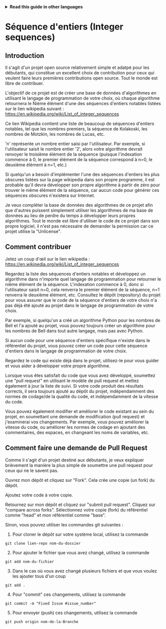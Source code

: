 
<!-- Do not translate this -->
<details>
<summary>
<strong> Read this guide in other languages </strong>
</summary>
    <ul>
	    <li><a href="https://github.com/Twiggecode/Integer-Sequences/blob/main/README%20Translations/README_AR.md"> Arabic </a></li>
		<li><a href="https://github.com/Twiggecode/Integer-Sequences/blob/main/README%20Translations/README_CN.md"> Chinese </a></li>
		<li><a href="https://github.com/Twiggecode/Integer-Sequences/blob/main/README.md"> English </a></li>
        <li><a href="https://github.com/Twiggecode/Integer-Sequences/blob/main/README%20Translations/README_FR.md"> French </a></li>
        <li><a href="https://github.com/Twiggecode/Integer-Sequences/blob/main/README%20Translations/README_DE.md"> German </a></li>
		<li><a href="https://github.com/Twiggecode/Integer-Sequences/blob/main/README%20Translations/README_HINDI.md"> Hindi </a></li>
        <li><a href="https://github.com/Twiggecode/Integer-Sequences/blob/main/README%20Translations/README_ID.md"> Indonesian </a></li>
        <li><a href="https://github.com/Twiggecode/Integer-Sequences/blob/main/README%20Translations/README_IT.md"> Italian </a></li>
        <li><a href="https://github.com/Twiggecode/Integer-Sequences/blob/main/README%20Translations/README_KR.md"> Korean </a></li>
        <li><a href="https://github.com/Twiggecode/Integer-Sequences/blob/main/README%20Translations/README_PT.md"> Portuguese </a></li>
        <li><a href="https://github.com/Twiggecode/Integer-Sequences/blob/main/README%20Translations/README_RO.md"> Romanian </a></li>
        <li><a href="https://github.com/Twiggecode/Integer-Sequences/blob/main/README%20Translations/README_RU.md"> Russian </a></li>
        <li><a href="https://github.com/Twiggecode/Integer-Sequences/blob/main/README%20Translations/README_ES.md"> Spanish </a></li>
        <li><a href="https://github.com/Twiggecode/Integer-Sequences/blob/main/README%20Translations/README_AF.md"> Afrikaans </a></li>
        <li><a href="https://github.com/Twiggecode/Integer-Sequences/blob/main/README%20Translations/README_EL.md"> Greek - Ελληνικά </a></li>
        <li><a href="https://github.com/Twiggecode/Integer-Sequences/blob/main/README%20Translations/README_JA.md"> Japanese - 日本語 </a></li>
        <li><a href="https://github.com/Twiggecode/Integer-Sequences/blob/main/README%20Translations/README_NL.md"> Dutch - Nederlands </a></li>
        <li><a href="https://github.com/Twiggecode/Integer-Sequences/blob/main/README%20Translations/README_SW.md"> Swahili - Kiswahili </a></li>
	</ul> 
</details>
<!-- Do not translate this -->

# Séquence d'entiers (Integer sequences)

## Introduction 

Il s'agit d'un projet open source relativement simple et adatpé pour les débutants, qui constitue un excellent choix de contribution pour ceux qui veulent faire leurs premières contributions open source. Tout le monde est libre de contribuer.

L'objectif de ce projet est de créer une base de données d'algorithmes en utilisant le langage de programmation de votre choix, où chaque algorithme retournera le Nième élément d'une des séquences d'entiers notables listées sur le lien wikipedia suivant : https://en.wikipedia.org/wiki/List_of_integer_sequences

Ce lien Wikipedia contient une liste de beaucoup de séquences d'entiers notables, tel que les nombres premiers, la séquence de Kolakoski, les nombres de Motzkin, les nombres de Lucas, etc.

'n' représente un nombre entier saisi par l'utilisateur. Par exemple, si l'utilisateur saisit le nombre entier '2', alors votre algorithme devrait renvoyer le troisième élément de la séquence (puisque l'indexation commence à 0, le premier élément de la séquence correspond à n=0, le deuxième élément à n=1, etc.)

Si quelqu'un a besoin d'implémenter l'une des séquences d'entiers les plus obscures listées sur la page wikipedia dans son propre programme, il est probable qu'il devra développer son propre algorithme à partir de zéro pour trouver le nième élément de la séquence, car aucun code pour générer ces séquences obscures n'existera sur Internet. 

Je veux compléter la base de données des algorithmes de ce projet afin que d'autres puissent simplement utiliser les algorithmes de ma base de données au lieu de perdre du temps à développer leurs propres algorithmes. Tout le monde est libre d'utiliser le code de ce projet dans son propre logiciel, il n'est pas nécessaire de demander la permission car ce projet utilise la "Unlicense".

## Comment contribuer

Jetez un coup d'œil sur le lien wikipedia : https://en.wikipedia.org/wiki/List_of_integer_sequences

Regardez la liste des séquences d'entiers notables et développez un algorithme dans n'importe quel langage de programmation pour retourner le nième élément de la séquence. L'indexation commence à 0, donc si l'utilisateur saisit n=0, cela renverra le premier élément de la séquence, n=1 renverra le deuxième élément, etc. Consultez le dépôt (repository) du projet pour vous assurer que le code de la séquence d'entiers de votre choix n'a pas déjà été ajouté au projet dans le langage de programmation de votre choix.

Par exemple, si quelqu'un a créé un algorithme Python pour les nombres de Bell et l'a ajouté au projet, vous pouvez toujours créer un algorithme pour les nombres de Bell dans tout autre langage, mais pas avec Python.

Si aucun code pour une séquence d'entiers spécifique n'existe dans le référentiel du projet, vous pouvez créer un code pour cette séquence d'entiers dans le langage de programmation de votre choix.

Regardez le code qui existe déjà dans le projet, utilisez-le pour vous guider et vous aider à développer votre propre algorithme.

Lorsque vous êtes satisfait du code que vous avez développé, soumettez une "pull request" en utilisant le modèle de pull request et mettez également à jour la liste de suivi. Si votre code produit des résultats corrects, il sera toujours ajouté au dépôt du projet, indépendamment des normes de codage/de la qualité du code, et indépendamment de la vitesse du code.

Vous pouvez également modifier et améliorer le code existant au sein du projet, en soumettant une demande de modification (pull request) et j'examinerai vos changements. Par exemple, vous pouvez améliorer la vitesse du code, ou améliorer les normes de codage en ajoutant des commentaires, des espaces, en changeant les noms de variables, etc.

## Comment faire une demande de Pull Request

Comme il s'agit d'un projet destiné aux débutants, je veux expliquer brièvement la manière la plus simple de soumettre une pull request pour ceux qui ne le savent pas.

Ouvrez mon dépôt et cliquez sur "Fork". Cela crée une copie (un fork) du dépôt.

Ajoutez votre code à votre copie.

Retournez sur mon dépôt et cliquez sur "submit pull request". Cliquez sur "compare across forks". Sélectionnez votre copie (fork) du référentiel comme "head" et mon référentiel comme "base".

Sinon, vous pouvez utiliser les commandes git suivantes :

1. Pour cloner le dépôt sur votre système local, utilisez la commande

```git clone lien-repo nom-du-dossier```

2. Pour ajouter le fichier que vous avez changé, utilisez la commande

```git add nom-du-fichier```

3. Dans le cas où vous avez changé plusieurs fichiers et que vous voulez les ajouter tous d'un coup

```git add .```

4. Pour "commit" ces changements, utilisez la commande

```git commit -m "Fixed Issue #issue_number"```

5. Pour envoyer (push) ces changements, utilisez la commande

```git push origin nom-de-la-Branche```
